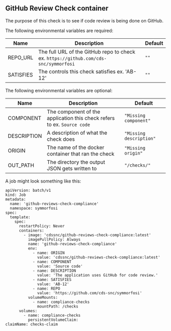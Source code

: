 ## GitHub Review Check container

The purpose of this check is to see if code review is being done on GitHub.

The following environmental variables are required:

| Name      | Description                                                                          | Default |
| --------- | ------------------------------------------------------------------------------------ | ------- |
| REPO_URL  | The full URL of the GitHub repo to check ex. `https://github.com/cds-snc/symmorfosi` | `""`    |
| SATISFIES | The controls this check satisfies ex. 'AB-12'                                        | `""`    |

The following environmental variables are optional:

| Name        | Description                                                             | Default                 |
| ----------- | ----------------------------------------------------------------------- | ----------------------- |
| COMPONENT   | The component of the application this check refers to ex. `Source code` | `"Missing component"`   |
| DESCRIPTION | A description of what the check does                                    | `"Missing description"` |
| ORIGIN      | The name of the docker container that ran the check                     | `"Missing origin"`      |
| OUT_PATH    | The directory the output JSON gets written to                           | `"/checks/"`            |

A job might look something like this:

```
apiVersion: batch/v1
kind: Job
metadata:
  name: 'github-reviews-check-compliance'
  namespace: symmorfosi
spec:
  template:
    spec:
      restartPolicy: Never
      containers:
        - image: 'cdssnc/github-reviews-check-compliance:latest'
          imagePullPolicy: Always
          name: 'github-reviews-check-compliance'
          env:
            - name: ORIGIN
              value: 'cdssnc/github-reviews-check-compliance:latest'
            - name: COMPONENT
              value: 'Source code'
            - name: DESCRIPTION
              value: 'The application uses GitHub for code review.'
            - name: SATISFIES
              value: 'AB-12'
            - name: REPO
              value: 'https://github.com/cds-snc/symmorfosi'
          volumeMounts:
            - name: compliance-checks
              mountPath: /checks
      volumes:
        - name: compliance-checks
          persistentVolumeClaim:
claimName: checks-claim
```
